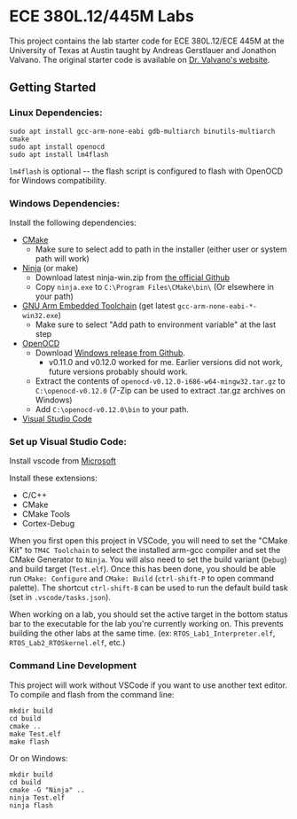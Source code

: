 # ECE 380L.12/445M Labs

This project contains the lab starter code for ECE 380L.12/ECE 445M at the University of Texas at
Austin taught by Andreas Gerstlauer and Jonathon Valvano. The original starter code is available
on [Dr. Valvano's website](http://users.ece.utexas.edu/~valvano/arm/).

## Getting Started
### Linux Dependencies:
```
sudo apt install gcc-arm-none-eabi gdb-multiarch binutils-multiarch cmake
sudo apt install openocd
sudo apt install lm4flash
```
`lm4flash` is optional -- the flash script is configured to flash with OpenOCD for Windows compatibility.


### Windows Dependencies:
Install the following dependencies:

- [CMake](https://cmake.org/download/)
  - Make sure to select add to path in the installer (either user or system path will work)
- [Ninja](https://ninja-build.org/) (or make)
  - Download latest ninja-win.zip from [the official Github](https://github.com/ninja-build/ninja/releases)
  - Copy `ninja.exe` to `C:\Program Files\CMake\bin\` (Or elsewhere in your path)
- [GNU Arm Embedded Toolchain](https://developer.arm.com/downloads/-/gnu-rm) (get latest `gcc-arm-none-eabi-*-win32.exe`)
  - Make sure to select "Add path to environment variable" at the last step
- [OpenOCD](https://openocd.org/)
  - Download [Windows release from Github](https://github.com/openocd-org/openocd/releases/tag/v0.12.0).
    - v0.11.0 and v0.12.0 worked for me. Earlier versions did not work, future versions probably should work.
  - Extract the contents of `openocd-v0.12.0-i686-w64-mingw32.tar.gz` to `C:\openocd-v0.12.0` (7-Zip can be used to extract .tar.gz archives on Windows)
  - Add `C:\openocd-v0.12.0\bin` to your path.
- [Visual Studio Code](https://code.visualstudio.com/)


### Set up Visual Studio Code:
Install vscode from [Microsoft](https://code.visualstudio.com/)

Install these extensions:
- C/C++
- CMake
- CMake Tools
- Cortex-Debug

When you first open this project in VSCode, you will need to set the "CMake Kit" to `TM4C Toolchain`
to select the installed arm-gcc compiler and set the CMake Generator to `Ninja`. You will also need
to set the build variant (`Debug`) and build target (`Test.elf`). Once this has been done, you
should be able run `CMake: Configure` and `CMake: Build` (`ctrl-shift-P` to open command palette).
The shortcut `ctrl-shift-B` can be used to run the default build task (set in `.vscode/tasks.json`).

When working on a lab, you should set the active target in the bottom status bar to the executable
for the lab you're currently working on. This prevents building the other labs at the same time.
(ex: `RTOS_Lab1_Interpreter.elf`, `RTOS_Lab2_RTOSkernel.elf`, etc.)


### Command Line Development
This project will work without VSCode if you want to use another text editor. To compile and flash
from the command line:
```
mkdir build
cd build
cmake ..
make Test.elf
make flash
```
Or on Windows:
```
mkdir build
cd build
cmake -G "Ninja" ..
ninja Test.elf
ninja flash
```
